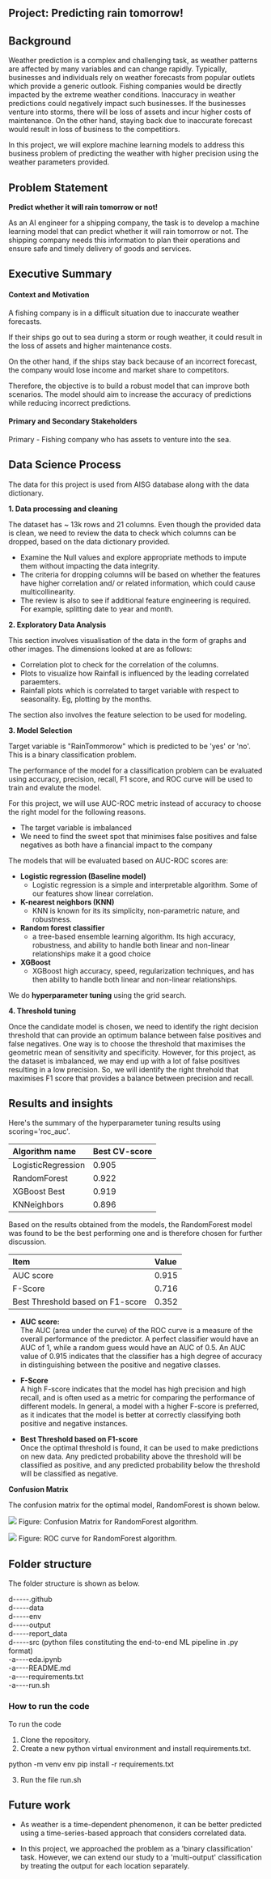 ## Project: Predicting rain tomorrow!

## Background

Weather prediction is a complex and challenging task, as weather patterns are affected by many variables and can change rapidly. Typically, businesses and individuals rely on weather forecasts from popular outlets which provide a generic outlook. Fishing companies would be directly impacted by the extreme weather conditions. Inaccuracy in weather predictions could negatively impact such businesses. If the businesses venture into storms, there will be loss of assets and incur higher costs of maintenance. On the other hand, staying back due to inaccurate forecast would result in loss of business to the competitiors. 

In this project, we will explore machine learning models to address this business problem of predicting the weather with higher precision using the weather parameters provided.


## Problem Statement

**Predict whether it will rain tomorrow or not!**

As an AI engineer for a shipping company, the task is to develop a machine learning model that can predict whether it will rain tomorrow or not. The shipping company needs this information to plan their operations and ensure safe and timely delivery of goods and services.


## Executive Summary

#### Context and Motivation

A fishing company is in a difficult situation due to inaccurate weather forecasts.

If their ships go out to sea during a storm or rough weather, it could result in the loss of assets and higher maintenance costs. 

On the other hand, if the ships stay back because of an incorrect forecast, the company would lose income and market share to competitors. 

Therefore, the objective is to build a robust model that can improve both scenarios. The model should aim to increase the accuracy of predictions while reducing incorrect predictions.


#### Primary and Secondary Stakeholders
Primary - Fishing company who has assets to venture into the sea.

## Data Science Process
The data for this project is used from AISG database along with the data dictionary.

**1. Data processing and cleaning**

The dataset has ~ 13k rows and 21 columns. Even though the provided data is clean, we need to review the data to check which columns can be dropped, based on the data dictionary provided. 
- Examine the Null values and explore appropriate methods to impute them without impacting the data integrity.
- The criteria for dropping columns will be based on whether the features have higher correlation and/ or related information, which could cause multicollinearity.
- The review is also to see if additional feature engineering is required. For example, splitting date to year and month. 

**2. Exploratory Data Analysis**  

This section involves visualisation of the data in the form of graphs and other images. The dimensions looked at are as follows:
* Correlation plot to check for the correlation of the columns.
* Plots to visualize how Rainfall is influenced by the leading correlated paraemters.
* Rainfall plots which is correlated to target variable with respect to seasonality. Eg, plotting by the months.

The section also involves the feature selection to be used for modeling.

**3. Model Selection**

Target variable is "RainTommorow" which is predicted to be 'yes' or 'no'. This is a binary classification problem. 

The performance of the model for a classification problem can be evaluated using accuracy, precision, recall, F1 score, and ROC curve will be used to train and evalute the model.

For this project, we will use AUC-ROC metric instead of accuracy to choose the right model for the following reasons.

- The target variable is imbalanced
- We need to find the sweet spot that minimises false positives and false negatives as both have a financial impact to the company

The models that will be evaluated based on AUC-ROC scores are:
* **Logistic regression (Baseline model)**
    - Logistic regression is a simple and interpretable algorithm. Some of our features show linear correlation.
* **K-nearest neighbors (KNN)**
    - KNN is known for its its simplicity, non-parametric nature, and robustness.
* **Random forest classifier**
    -  a tree-based ensemble learning algorithm. Its high accuracy, robustness, and ability to handle both linear and non-linear relationships make it a good choice 
* **XGBoost**
    -  XGBoost high accuracy, speed, regularization techniques, and has then ability to handle both linear and non-linear relationships.

We do **hyperparameter tuning** using the grid search.

**4. Threshold tuning**

Once the candidate model is chosen, we need to identify the right  decision threshold that can provide an optimum balance between false positives and false negatives. One way is to choose the threshold that maximises the geometric mean of sensitivity and specificity. However, for this project, as the dataset is imbalanced, we may end up with a lot of false positives resulting in a low precision. So, we will identify the right threhold that maximises F1 score that provides a balance between precision and recall.

## Results and insights

Here's the summary of the hyperparameter tuning results using scoring='roc_auc'.

|Algorithm name|Best CV-score|
|:----|:----|
|LogisticRegression|0.905|
|RandomForest|0.922|
|XGBoost Best|0.919|
|KNNeighbors|0.896|

Based on the results obtained from the models, the RandomForest model was found to be the best performing one and is therefore chosen for further discussion.

|Item|Value|
|:----|:----|
|AUC score |0.915|
|F-Score|0.716|
|Best Threshold based on F1-score|0.352|

* **AUC score:** </br>
The AUC (area under the curve) of the ROC curve is a measure of the overall performance of the predictor. A perfect classifier would have an AUC of 1, while a random guess would have an AUC of 0.5. An AUC value of 0.915 indicates that the classifier has a high degree of accuracy in distinguishing between the positive and negative classes.

* **F-Score**</br>
A high F-score indicates that the model has high precision and high recall, and is often used as a metric for comparing the performance of different models. In general, a model with a higher F-score is preferred, as it indicates that the model is better at correctly classifying both positive and negative instances.

* **Best Threshold based on F1-score**</br>
Once the optimal threshold is found, it can be used to make predictions on new data. Any predicted probability above the threshold will be classified as positive, and any predicted probability below the threshold will be classified as negative.

**Confusion Matrix**

The confusion matrix for the optimal model, RandomForest is shown below.

![](./report_data/Confusion_Matrix_RandomForest.png)
Figure: Confusion Matrix for RandomForest algorithm. </br>

![](./report_data/ROC_curve_RandomForest.png)
Figure: ROC curve for RandomForest algorithm. </br>


## Folder structure 

The folder structure is shown as below.</br>

d-----.github </br>
d-----data </br>
d-----env </br>
d-----output </br>
d-----report_data </br>
d-----src  (python files constituting the end-to-end ML pipeline in .py format) </br>
-a----eda.ipynb </br>
-a----README.md </br>
-a----requirements.txt </br>
-a----run.sh  </br> 

### How to run the code

To run the code
1) Clone the repository.
2) Create a new python virtual environment and install requirements.txt. 

python -m venv env
pip install -r requirements.txt

3) Run the file run.sh


## Future work 

- As weather is a time-dependent phenomenon, it can be better predicted using a time-series-based approach that considers correlated data.

 - In this project, we approached the problem as a 'binary classification' task. However, we can extend our study to a 'multi-output' classification by treating the output for each location separately.
